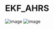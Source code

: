 # EKF_AHRS
![image](http://github.com/waihekor/EKF_AHRS/raw/master/result/roll.png)
![image](http://github.com/itmyhome2013/readme_add_pic/raw/master/images/nongshalie.jpg)


